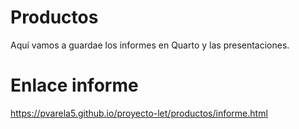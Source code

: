 # Productos

Aquí vamos a guardae los informes en Quarto y las presentaciones.

# Enlace informe

<https://pvarela5.github.io/proyecto-let/productos/informe.html>
